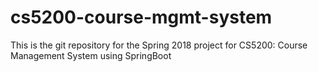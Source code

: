 # cs5200-course-mgmt-system
This is the git repository for the Spring 2018 project for CS5200: Course Management System using SpringBoot
